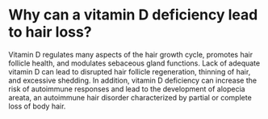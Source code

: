 # Why can a vitamin D deficiency lead to hair loss?

Vitamin D regulates many aspects of the hair growth cycle, promotes hair follicle health, and modulates sebaceous gland functions. Lack of adequate vitamin D can lead to disrupted hair follicle regeneration, thinning of hair, and excessive shedding. In addition, vitamin D deficiency can increase the risk of autoimmune responses and lead to the development of alopecia areata, an autoimmune hair disorder characterized by partial or complete loss of body hair.